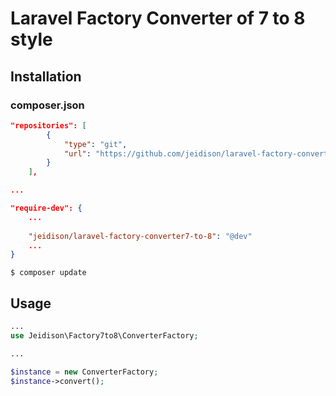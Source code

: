 # Laravel Factory Converter of 7 to 8 style
 
## Installation

### composer.json

```json
"repositories": [
        {
            "type": "git",
            "url": "https://github.com/jeidison/laravel-factory-converter7-to-8.git"
        }
    ],

...

"require-dev": {
    ...
    
    "jeidison/laravel-factory-converter7-to-8": "@dev"
    ...
}
```

```shell script
$ composer update
```

## Usage
 
```php
...
use Jeidison\Factory7to8\ConverterFactory;

...

$instance = new ConverterFactory;
$instance->convert();
```
